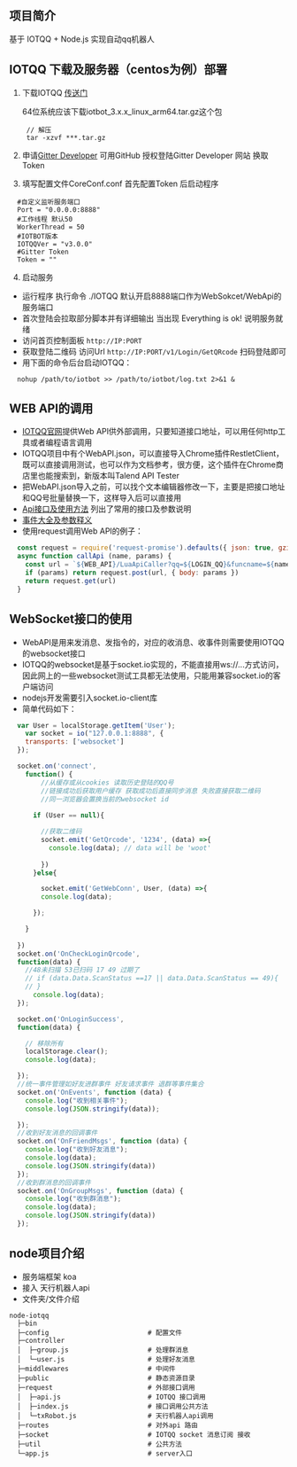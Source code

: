 
## 项目简介

基于 IOTQQ + Node.js 实现自动qq机器人



## IOTQQ 下载及服务器（centos为例）部署 

1. 下载IOTQQ [传送门](https://gitter.im/IOTQQTalk/IOTQQ)

   64位系统应该下载iotbot_3.x.x_linux_arm64.tar.gz这个包
   ```
    // 解压
    tar -xzvf ***.tar.gz
    ```
  
2. 申请[Gitter Developer](https://developer.gitter.im/docs/welcome) 可用GitHub 授权登陆Gitter Developer 网站 换取Token
3. 填写配置文件CoreConf.conf 首先配置Token 后启动程序
```
  #自定义监听服务端口
  Port = "0.0.0.0:8888"
  #工作线程 默认50
  WorkerThread = 50
  #IOTBOT版本
  IOTQQVer = "v3.0.0"
  #Gitter Token
  Token = ""
```
4. 启动服务

- 运行程序 执行命令 ./IOTQQ 默认开启8888端口作为WebSokcet/WebApi的服务端口
- 首次登陆会拉取部分脚本并有详细输出 当出现 Everything is ok! 说明服务就绪
- 访问首页控制面板 `http://IP:PORT`
- 获取登陆二维码 访问Url `http://IP:PORT/v1/Login/GetQRcode` 扫码登陆即可
- 用下面的命令后台启动IOTQQ：
```
  nohup /path/to/iotbot >> /path/to/iotbot/log.txt 2>&1 &
```

## WEB API的调用
- [IOTQQ官网](https://github.com/IOTQQ/IOTQQ)提供Web API供外部调用，只要知道接口地址，可以用任何http工具或者编程语言调用
- IOTQQ项目中有个WebAPI.json，可以直接导入Chrome插件RestletClient，既可以直接调用测试，也可以作为文档参考，很方便，这个插件在Chrome商店里也能搜索到，新版本叫Talend API Tester
- 把WebAPI.json导入之前，可以找个文本编辑器修改一下，主要是把接口地址和QQ号批量替换一下，这样导入后可以直接用
- [Api接口及使用方法](https://www.showdoc.cc/IOTQQ?page_id=3708173005394329) 列出了常用的接口及参数说明
- [事件大全及参数释义](https://www.showdoc.cc/IOTQQ?page_id=3708020627972710)
- 使用request调用Web API的例子：
```js
  const request = require('request-promise').defaults({ json: true, gzip: true })
  async function callApi (name, params) {
    const url = `${WEB_API}/LuaApiCaller?qq=${LOGIN_QQ}&funcname=${name}&timeout=10`
    if (params) return request.post(url, { body: params })
    return request.get(url)
  }
```


## WebSocket接口的使用

- WebAPI是用来发消息、发指令的，对应的收消息、收事件则需要使用IOTQQ的websocket接口
- IOTQQ的websocket是基于socket.io实现的，不能直接用ws://...方式访问，因此网上的一些websocket测试工具都无法使用，只能用兼容socket.io的客户端访问
- nodejs开发需要引入socket.io-client库
- 简单代码如下：
```js
  var User = localStorage.getItem('User');
    var socket = io("127.0.0.1:8888", {
    transports: ['websocket']
  });

  socket.on('connect',
    function() {
        //从缓存或从cookies 读取历史登陆的QQ号
        //链接成功后获取用户缓存 获取成功后直接同步消息 失败直接获取二维码
        //同一浏览器会置换当前的websocket id
    
      if (User == null){

        //获取二维码
        socket.emit('GetQrcode', '1234', (data) =>{
          console.log(data); // data will be 'woot'
      
        })
      }else{

        socket.emit('GetWebConn', User, (data) =>{
        console.log(data);

      });

    }
    
  })
  socket.on('OnCheckLoginQrcode',
  function(data) {
    //48未扫描 53已扫码 17 49 过期了
    // if (data.Data.ScanStatus ==17 || data.Data.ScanStatus == 49){
    // }
      console.log(data);
  });

  socket.on('OnLoginSuccess',
  function(data) {

    // 移除所有
    localStorage.clear();
    console.log(data);

  });
  //统一事件管理如好友进群事件 好友请求事件 退群等事件集合
  socket.on('OnEvents', function (data) {
    console.log("收到相关事件");
    console.log(JSON.stringify(data));

  });
  //收到好友消息的回调事件
  socket.on('OnFriendMsgs', function (data) {
    console.log("收到好友消息");
    console.log(data);
    console.log(JSON.stringify(data))
  });
  //收到群消息的回调事件
  socket.on('OnGroupMsgs', function (data) {
    console.log("收到群消息");
    console.log(data);
    console.log(JSON.stringify(data))
  });
```

## node项目介绍

- 服务端框架 koa
- 接入 天行机器人api
- 文件夹/文件介绍

```
node-iotqq
  ├─bin
  ├─config                         # 配置文件
  ├─controller
  │  ├─group.js                    # 处理群消息
  │  └─user.js                     # 处理好友消息 
  ├─middlewares                    # 中间件
  ├─public                         # 静态资源目录
  ├─request                        # 外部接口调用
  │  ├─api.js                      # IOTQQ 接口调用
  │  ├─index.js                    # 接口调用公共方法
  │  └─txRobot.js                  # 天行机器人api调用
  ├─routes                         # 对外api 路由
  ├─socket                         # IOTQQ socket 消息订阅 接收
  ├─util                           # 公共方法
  └─app.js                         # server入口
```





  
  


